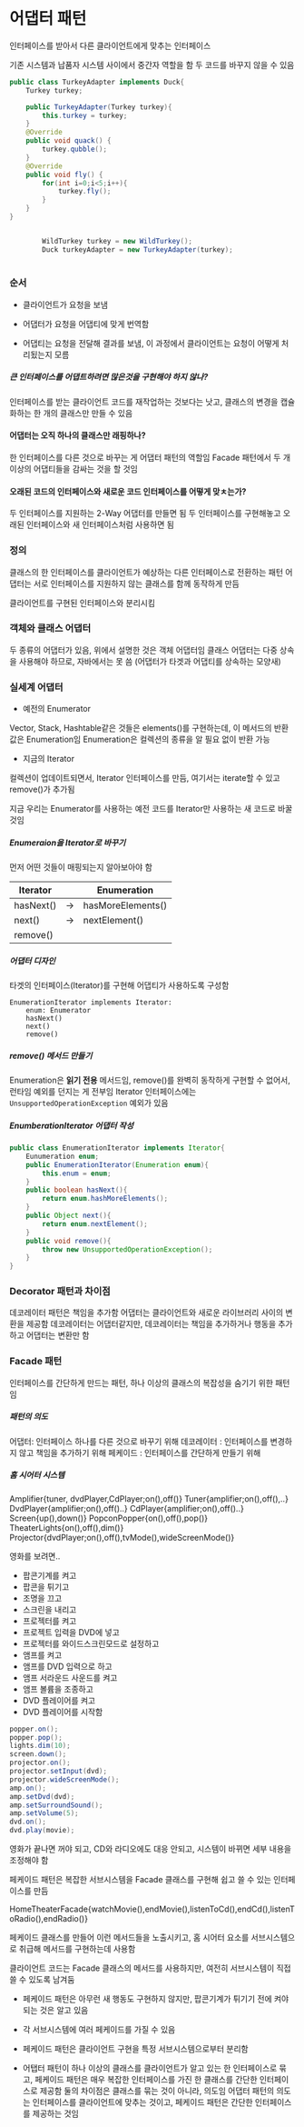 # 어댑터 패턴

인터페이스를 받아서 다른 클라이언트에게 맞추는 인터페이스

기존 시스템과 납품자 시스템 사이에서 중간자 역할을 함
두 코드를 바꾸지 않을 수 있음

```java
public class TurkeyAdapter implements Duck{
    Turkey turkey;

    public TurkeyAdapter(Turkey turkey){
        this.turkey = turkey;
    }
    @Override
    public void quack() {
        turkey.qubble();
    }
    @Override
    public void fly() {
        for(int i=0;i<5;i++){
            turkey.fly();
        }
    }
}
```

```java

        WildTurkey turkey = new WildTurkey();
        Duck turkeyAdapter = new TurkeyAdapter(turkey);
        
```

### 순서

* 클라이언트가 요청을 보냄

* 어댑터가 요청을 어댑티에 맞게 번역함

* 어댑티는 요청을 전달해 결과를 보냄, 이 과정에서 클라이언트는 요청이 어떻게 처리됬는지 모름

##### 큰 인터페이스를 어댑트하려면 많은것을 구현해야 하지 않나?

인터페이스를 받는 클라이언트 코드를 재작업하는 것보다는 낫고, 클래스의 변경을 캡슐화하는 한 개의 클래스만 만들 수 있음

#### 어댑터는 오직 하나의 클래스만 래핑하나?

한 인터페이스를 다른 것으로 바꾸는 게 어댑터 패턴의 역할임
Facade 패턴에서 두 개 이상의 어댑티들을 감싸는 것을 할 것임

#### 오래된 코드의 인터페이스와 새로운 코드 인터페이스를 어떻게 맞ㅊ는가?

두 인터페이스를 지원하는 2-Way 어댑터를 만들면 됨
두 인터페이스를 구현해놓고 오래된 인터페이스와 새 인터페이스처럼 사용하면 됨

### 정의

클래스의 한 인터페이스를 클라이언트가 예상하는 다른 인터페이스로 전환하는 패턴
어댑터는 서로 인터페이스를 지원하지 않는 클래스를 함께 동작하게 만듬

클라이언트를 구현된 인터페이스와 분리시킴

### 객체와 클래스 어댑터

두 종류의 어댑터가 있음, 위에서 설명한 것은 객체 어댑터임
클래스 어댑터는 다중 상속을 사용해야 하므로, 자바에서는 못 씀
(어댑터가 타겟과 어댑티를 상속하는 모양새)

### 실세계 어댑터

* 예전의 Enumerator

Vector, Stack, Hashtable같은 것들은 elements()를 구현하는데, 이 메서드의 반환값은 Enumeration임
Enumeration은 컬렉션의 종류을 알 필요 없이 반환 가능

* 지금의 Iterator

컬렉션이 업데이트되면서, Iterator 인터페이스를 만듬, 여기서는 iterate할 수 있고 remove()가 추가됨

지금 우리는 Enumerator를 사용하는 예전 코드를 Iterator만 사용하는 새 코드로 바꿀 것임

##### Enumeraion을 Iterator로 바꾸기

먼저 어떤 것들이 매핑되는지 알아보아야 함

|Iterator|   |Enumeration|
|--------|---|-----------|
|hasNext()|->|hasMoreElements()|
|next() |->|nextElement()|
|remove()|  |           |

##### 어댑터 디자인

타겟의 인터페이스(Iterator)를 구현해 어댑티가 사용하도록 구성함
```
EnumerationIterator implements Iterator:
    enum: Enumerator
    hasNext()
    next()
    remove()
```

##### remove() 메서드 만들기

Enumeration은 **읽기 전용** 메서드임, remove()를 완벽히 동작하게 구현할 수 없어서, 런타임 예외를 던지는 게 전부임
Iterator 인터페이스에는 `UnsupportedOperationException` 예외가 있음

##### EnumberationIterator 어댑터 작성

```java
public class EnumerationIterator implements Iterator{
    Eunumeration enum;
    public EnumerationIterator(Enumeration enum){
        this.enum = enum;
    }
    public boolean hasNext(){
        return enum.hashMoreElements();
    }
    public Object next(){
        return enum.nextElement();
    }
    public void remove(){
        throw new UnsupportedOperationException();
    }
}
```

### Decorator 패턴과 차이점

데코레이터 패턴은 책임을 추가함
어댑터는 클라이언트와 새로운 라이브러리 사이의 변환을 제공함
데코레이터는 어댑터같지만, 데코레이터는 책임을 추가하거나 행동을 추가하고 어댑터는 변환만 함

### Facade 패턴

인터페이스를 간단하게 만드는 패턴, 하나 이상의 클래스의 복잡성을 숨기기 위한 패턴임

##### 패턴의 의도

어댑터: 인터페이스 하나를 다른 것으로 바꾸기 위해
데코레이터 : 인터페이스를 변경하지 않고 책임을 추가하기 위해
페케이드 : 인터페이스를 간단하게 만들기 위해

##### 홈 시어터 시스템

Amplifier{tuner, dvdPlayer,CdPlayer;on(),off()}
Tuner{amplifier;on(),off(),..}
DvdPlayer{amplifier;on(),off()..}
CdPlayer{amplifier;on(),off()..}
Screen{up(),down()}
PopconPopper{on(),off(),pop()}
TheaterLights{on(),off(),dim()}
Projector{dvdPlayer;on(),off(),tvMode(),wideScreenMode()}

영화를 보려면..

* 팝콘기계를 켜고
* 팝콘을 튀기고
* 조명을 끄고
* 스크린을 내리고
* 프로젝터를 켜고
* 프로젝트 입력을 DVD에 넣고
* 프로젝터를 와이드스크린모드로 설정하고
* 앰프를 켜고
* 앰프를 DVD 입력으로 하고
* 앰프 서라운드 사운드를 켜고
* 앰프 볼륨을 조종하고
* DVD 플레이어를 켜고
* DVD 플레이어를 시작함

```java
popper.on();
popper.pop();
lights.dim(10);
screen.down();
projector.on();
projector.setInput(dvd);
projector.wideScreenMode();
amp.on();
amp.setDvd(dvd);
amp.setSurroundSound();
amp.setVolume(5);
dvd.on();
dvd.play(movie);
```

영화가 끝나면 꺼야 되고, CD와 라디오에도 대응 안되고, 시스템이 바뀌면 세부 내용을 조정해야 함

페케이드 패턴은 복잡한 서브시스템을 Facade 클래스를 구현해 쉽고 쓸 수 있는 인터페이스를 만듬

HomeTheaterFacade{watchMovie(),endMovie(),listenToCd(),endCd(),listenToRadio(),endRadio()}

페케이드 클래스를 만들어 이런 메서드들을 노출시키고, 홈 시어터 요소를 서브시스템으로 취급해 메서드를 구현하는데 사용함

클라이언트 코드는 Facade 클래스의 메서드를 사용하지만, 여전히 서브시스템이 직접 쓸 수 있도록 남겨둠

* 페케이드 패턴은 아무런 새 행동도 구현하지 않지만, 팝콘기계가 튀기기 전에 켜야 되는 것은 알고 있음

* 각 서브시스템에 여러 페케이드를 가질 수 있음

* 페케이드 패턴은 클라이언트 구현을 특정 서브시스템으로부터 분리함

* 어탭터 패턴이 하나 이상의 클래스를 클라이언트가 알고 있는 한 인터페이스로 묶고, 페케이드 패턴은 매우 복잡한 인터페이스를 가진 한 클래스를 간단한 인터페이스로 제공함
둘의 차이점은 클래스를 묶는 것이 아니라, 의도임
어댑터 패턴의 의도는 인터페이스를 클라이언트에 맞추는 것이고, 페케이드 패턴은 간단한 인터페이스를 제공하는 것임